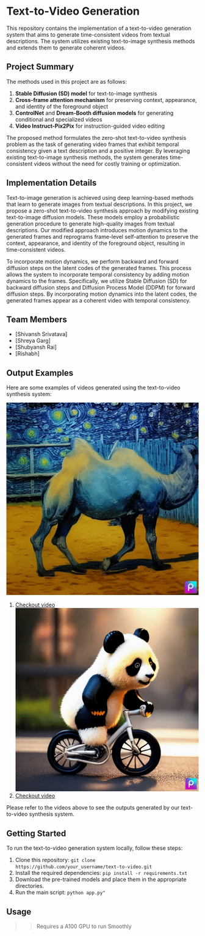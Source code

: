# Text-to-Video Generation

This repository contains the implementation of a text-to-video generation system that aims to generate time-consistent videos from textual descriptions. The system utilizes existing text-to-image synthesis methods and extends them to generate coherent videos.

## Project Summary

The methods used in this project are as follows:

1. **Stable Diffusion (SD) model** for text-to-image synthesis
2. **Cross-frame attention mechanism** for preserving context, appearance, and identity of the foreground object
3. **ControlNet** and **Dream-Booth diffusion models** for generating conditional and specialized videos
4. **Video Instruct-Pix2Pix** for instruction-guided video editing

The proposed method formulates the zero-shot text-to-video synthesis problem as the task of generating video frames that exhibit temporal consistency given a text description and a positive integer. By leveraging existing text-to-image synthesis methods, the system generates time-consistent videos without the need for costly training or optimization.

## Implementation Details

Text-to-image generation is achieved using deep learning-based methods that learn to generate images from textual descriptions. In this project, we propose a zero-shot text-to-video synthesis approach by modifying existing text-to-image diffusion models. These models employ a probabilistic generation procedure to generate high-quality images from textual descriptions. Our modified approach introduces motion dynamics to the generated frames and reprograms frame-level self-attention to preserve the context, appearance, and identity of the foreground object, resulting in time-consistent videos.

To incorporate motion dynamics, we perform backward and forward diffusion steps on the latent codes of the generated frames. This process allows the system to incorporate temporal consistency by adding motion dynamics to the frames. Specifically, we utilize Stable Diffusion (SD) for backward diffusion steps and Diffusion Process Model (DDPM) for forward diffusion steps. By incorporating motion dynamics into the latent codes, the generated frames appear as a coherent video with temporal consistency.

## Team Members

- [Shivansh Srivatava]
- [Shreya Garg]
- [Shubyansh Rai]
- [Rishabh]

## Output Examples

Here are some examples of videos generated using the text-to-video synthesis system:

![](./temporal/movie.gif)
1. [Checkout video](./temporal/movie.mp4) <br/>
![](./temporal/movie2.gif)
2. [Checkout video](./temporal/movie2.mp4) 

Please refer to the videos above to see the outputs generated by our text-to-video synthesis system.

## Getting Started

To run the text-to-video generation system locally, follow these steps:

1. Clone this repository: `git clone https://github.com/your_username/text-to-video.git`
2. Install the required dependencies: `pip install -r requirements.txt`
3. Download the pre-trained models and place them in the appropriate directories.
4. Run the main script: `python app.py"`

## Usage
>> Requires a A100 GPU to run Smoothly
